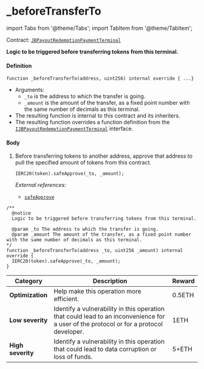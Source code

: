 # _beforeTransferTo

import Tabs from '@theme/Tabs';
import TabItem from '@theme/TabItem';

Contract: [`JBPayoutRedemptionPaymentTerminal`](/dev/api/contracts/or-payment-terminals/jberc20paymentterminal/README.md)​‌

<Tabs>
<TabItem value="Step by step" label="Step by step">

**Logic to be triggered before transferring tokens from this terminal.**

#### Definition

```
function _beforeTransferTo(address, uint256) internal override { ...}
```

* Arguments:
  * `_to` is the address to which the transfer is going.
  * `_amount` is the amount of the transfer, as a fixed point number with the same number of decimals as this terminal.
* The resulting function is internal to this contract and its inheriters.
* The resulting function overrides a function definition from the [`IJBPayoutRedemptionPaymentTerminal`](/dev/api/interfaces/ijbpayoutredemptionpaymentterminal.md) interface.

#### Body

1.  Before transferring tokens to another address, approve that address to pull the specified amount of tokens from this contract.

    ```
    IERC20(token).safeApprove(_to, _amount);
    ```

    _External references:_

    * [`safeApprove`](https://docs.openzeppelin.com/contracts/4.x/api/token/erc20#SafeERC20-safeApprove-contract-IERC20-address-uint256-)


</TabItem>

<TabItem value="Code" label="Code">

```
/** 
  @notice
  Logic to be triggered before transferring tokens from this terminal.

  @param _to The address to which the transfer is going.
  @param _amount The amount of the transfer, as a fixed point number with the same number of decimals as this terminal.
*/
function _beforeTransferTo(address _to, uint256 _amount) internal override {
  IERC20(token).safeApprove(_to, _amount);
}
```

</TabItem>

<TabItem value="Bug bounty" label="Bug bounty">

| Category          | Description                                                                                                                            | Reward |
| ----------------- | -------------------------------------------------------------------------------------------------------------------------------------- | ------ |
| **Optimization**  | Help make this operation more efficient.                                                                                               | 0.5ETH |
| **Low severity**  | Identify a vulnerability in this operation that could lead to an inconvenience for a user of the protocol or for a protocol developer. | 1ETH   |
| **High severity** | Identify a vulnerability in this operation that could lead to data corruption or loss of funds.                                        | 5+ETH  |

</TabItem>
</Tabs>
